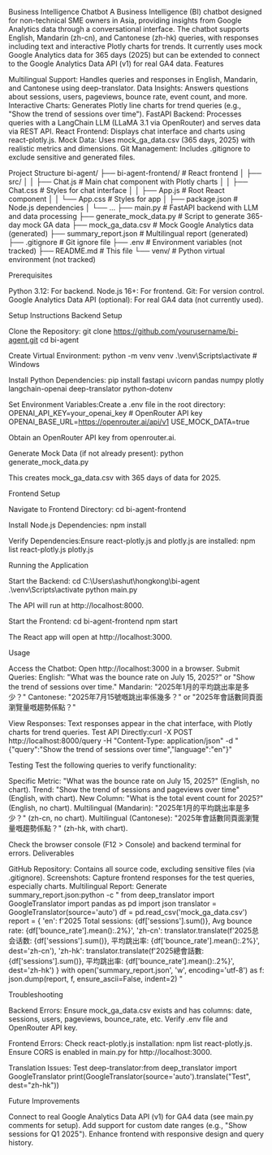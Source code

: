 Business Intelligence Chatbot
A Business Intelligence (BI) chatbot designed for non-technical SME owners in Asia, providing insights from Google Analytics data through a conversational interface. The chatbot supports English, Mandarin (zh-cn), and Cantonese (zh-hk) queries, with responses including text and interactive Plotly charts for trends. It currently uses mock Google Analytics data for 365 days (2025) but can be extended to connect to the Google Analytics Data API (v1) for real GA4 data.
Features

Multilingual Support: Handles queries and responses in English, Mandarin, and Cantonese using deep-translator.
Data Insights: Answers questions about sessions, users, pageviews, bounce rate, event count, and more.
Interactive Charts: Generates Plotly line charts for trend queries (e.g., "Show the trend of sessions over time").
FastAPI Backend: Processes queries with a LangChain LLM (LLaMA 3.1 via OpenRouter) and serves data via REST API.
React Frontend: Displays chat interface and charts using react-plotly.js.
Mock Data: Uses mock_ga_data.csv (365 days, 2025) with realistic metrics and dimensions.
Git Management: Includes .gitignore to exclude sensitive and generated files.

Project Structure
bi-agent/
├── bi-agent-frontend/      # React frontend
│   ├── src/
│   │   ├── Chat.js        # Main chat component with Plotly charts
│   │   ├── Chat.css       # Styles for chat interface
│   │   ├── App.js         # Root React component
│   │   └── App.css        # Styles for app
│   ├── package.json       # Node.js dependencies
│   └── ...
├── main.py                # FastAPI backend with LLM and data processing
├── generate_mock_data.py  # Script to generate 365-day mock GA data
├── mock_ga_data.csv       # Mock Google Analytics data (generated)
├── summary_report.json    # Multilingual report (generated)
├── .gitignore             # Git ignore file
├── .env                   # Environment variables (not tracked)
├── README.md              # This file
└── venv/                  # Python virtual environment (not tracked)

Prerequisites

Python 3.12: For backend.
Node.js 16+: For frontend.
Git: For version control.
Google Analytics Data API (optional): For real GA4 data (not currently used).

Setup Instructions
Backend Setup

Clone the Repository:
git clone https://github.com/yourusername/bi-agent.git
cd bi-agent


Create Virtual Environment:
python -m venv venv
.\venv\Scripts\activate  # Windows


Install Python Dependencies:
pip install fastapi uvicorn pandas numpy plotly langchain-openai deep-translator python-dotenv


Set Environment Variables:Create a .env file in the root directory:
OPENAI_API_KEY=your_openai_key  # OpenRouter API key
OPENAI_BASE_URL=https://openrouter.ai/api/v1
USE_MOCK_DATA=true

Obtain an OpenRouter API key from openrouter.ai.

Generate Mock Data (if not already present):
python generate_mock_data.py

This creates mock_ga_data.csv with 365 days of data for 2025.


Frontend Setup

Navigate to Frontend Directory:
cd bi-agent-frontend


Install Node.js Dependencies:
npm install


Verify Dependencies:Ensure react-plotly.js and plotly.js are installed:
npm list react-plotly.js plotly.js



Running the Application

Start the Backend:
cd C:\Users\ashut\hongkong\bi-agent
.\venv\Scripts\activate
python main.py

The API will run at http://localhost:8000.

Start the Frontend:
cd bi-agent-frontend
npm start

The React app will open at http://localhost:3000.


Usage

Access the Chatbot: Open http://localhost:3000 in a browser.
Submit Queries:
English: "What was the bounce rate on July 15, 2025?" or "Show the trend of sessions over time."
Mandarin: "2025年1月的平均跳出率是多少？"
Cantonese: "2025年7月15號嘅跳出率係幾多？" or "2025年會話數同頁面瀏覽量嘅趨勢係點？"


View Responses: Text responses appear in the chat interface, with Plotly charts for trend queries.
Test API Directly:curl -X POST http://localhost:8000/query -H "Content-Type: application/json" -d "{\"query\":\"Show the trend of sessions over time\",\"language\":\"en\"}"



Testing
Test the following queries to verify functionality:

Specific Metric: "What was the bounce rate on July 15, 2025?" (English, no chart).
Trend: "Show the trend of sessions and pageviews over time" (English, with chart).
New Column: "What is the total event count for 2025?" (English, no chart).
Multilingual (Mandarin): "2025年1月的平均跳出率是多少？" (zh-cn, no chart).
Multilingual (Cantonese): "2025年會話數同頁面瀏覽量嘅趨勢係點？" (zh-hk, with chart).

Check the browser console (F12 > Console) and backend terminal for errors.
Deliverables

GitHub Repository: Contains all source code, excluding sensitive files (via .gitignore).
Screenshots: Capture frontend responses for the test queries, especially charts.
Multilingual Report: Generate summary_report.json:python -c "
from deep_translator import GoogleTranslator
import pandas as pd
import json
translator = GoogleTranslator(source='auto')
df = pd.read_csv('mock_ga_data.csv')
report = {
    'en': f'2025 Total sessions: {df['sessions'].sum()}, Avg bounce rate: {df['bounce_rate'].mean():.2%}',
    'zh-cn': translator.translate(f'2025总会话数: {df['sessions'].sum()}, 平均跳出率: {df['bounce_rate'].mean():.2%}', dest='zh-cn'),
    'zh-hk': translator.translate(f'2025總會話數: {df['sessions'].sum()}, 平均跳出率: {df['bounce_rate'].mean():.2%}', dest='zh-hk')
}
with open('summary_report.json', 'w', encoding='utf-8') as f:
    json.dump(report, f, ensure_ascii=False, indent=2)
"



Troubleshooting

Backend Errors:
Ensure mock_ga_data.csv exists and has columns: date, sessions, users, pageviews, bounce_rate, etc.
Verify .env file and OpenRouter API key.


Frontend Errors:
Check react-plotly.js installation: npm list react-plotly.js.
Ensure CORS is enabled in main.py for http://localhost:3000.


Translation Issues:
Test deep-translator:from deep_translator import GoogleTranslator
print(GoogleTranslator(source='auto').translate("Test", dest="zh-hk"))





Future Improvements

Connect to real Google Analytics Data API (v1) for GA4 data (see main.py comments for setup).
Add support for custom date ranges (e.g., "Show sessions for Q1 2025").
Enhance frontend with responsive design and query history.


